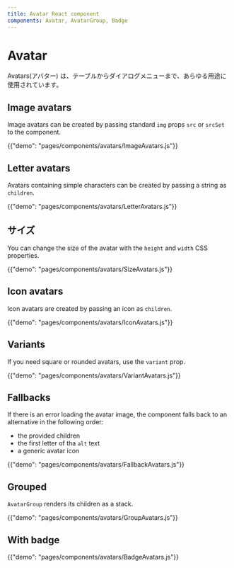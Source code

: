 ```yaml
---
title: Avatar React component
components: Avatar, AvatarGroup, Badge
---
```


# Avatar

<p class="description">Avatars(アバター) は、テーブルからダイアログメニューまで、あらゆる用途に使用されています。</p>

## Image avatars

Image avatars can be created by passing standard `img` props `src` or `srcSet` to the component.

{{"demo": "pages/components/avatars/ImageAvatars.js"}}

## Letter avatars

Avatars containing simple characters can be created by passing a string as `children`.

{{"demo": "pages/components/avatars/LetterAvatars.js"}}

## サイズ

You can change the size of the avatar with the `height` and `width` CSS properties.

{{"demo": "pages/components/avatars/SizeAvatars.js"}}

## Icon avatars

Icon avatars are created by passing an icon as `children`.

{{"demo": "pages/components/avatars/IconAvatars.js"}}

## Variants

If you need square or rounded avatars, use the `variant` prop.

{{"demo": "pages/components/avatars/VariantAvatars.js"}}

## Fallbacks

If there is an error loading the avatar image, the component falls back to an alternative in the following order:

- the provided children
- the first letter of tha `alt` text
- a generic avatar icon

{{"demo": "pages/components/avatars/FallbackAvatars.js"}}

## Grouped

`AvatarGroup` renders its children as a stack.

{{"demo": "pages/components/avatars/GroupAvatars.js"}}

## With badge

{{"demo": "pages/components/avatars/BadgeAvatars.js"}}